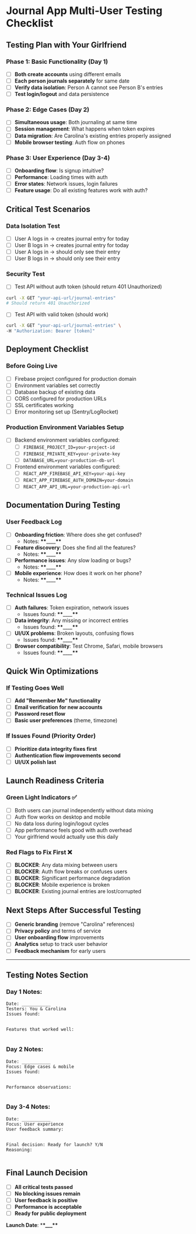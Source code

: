 # Journal App Multi-User Testing Checklist

## Testing Plan with Your Girlfriend

### Phase 1: Basic Functionality (Day 1)

- [ ] **Both create accounts** using different emails
- [ ] **Each person journals separately** for same date
- [ ] **Verify data isolation**: Person A cannot see Person B's entries
- [ ] **Test login/logout** and data persistence

### Phase 2: Edge Cases (Day 2)

- [ ] **Simultaneous usage**: Both journaling at same time
- [ ] **Session management**: What happens when token expires
- [ ] **Data migration**: Are Carolina's existing entries properly assigned
- [ ] **Mobile browser testing**: Auth flow on phones

### Phase 3: User Experience (Day 3-4)

- [ ] **Onboarding flow**: Is signup intuitive?
- [ ] **Performance**: Loading times with auth
- [ ] **Error states**: Network issues, login failures
- [ ] **Feature usage**: Do all existing features work with auth?

## Critical Test Scenarios

### Data Isolation Test

- [ ] User A logs in → creates journal entry for today
- [ ] User B logs in → creates journal entry for today
- [ ] User A logs in → should only see their entry
- [ ] User B logs in → should only see their entry

### Security Test

- [ ] Test API without auth token (should return 401 Unauthorized)

```bash
curl -X GET "your-api-url/journal-entries"
# Should return 401 Unauthorized
```

- [ ] Test API with valid token (should work)

```bash
curl -X GET "your-api-url/journal-entries" \
-H "Authorization: Bearer [token]"
```

## Deployment Checklist

### Before Going Live

- [ ] Firebase project configured for production domain
- [ ] Environment variables set correctly
- [ ] Database backup of existing data
- [ ] CORS configured for production URLs
- [ ] SSL certificates working
- [ ] Error monitoring set up (Sentry/LogRocket)

### Production Environment Variables Setup

- [ ] Backend environment variables configured:
  - [ ] `FIREBASE_PROJECT_ID=your-project-id`
  - [ ] `FIREBASE_PRIVATE_KEY=your-private-key`
  - [ ] `DATABASE_URL=your-production-db-url`

- [ ] Frontend environment variables configured:
  - [ ] `REACT_APP_FIREBASE_API_KEY=your-api-key`
  - [ ] `REACT_APP_FIREBASE_AUTH_DOMAIN=your-domain`
  - [ ] `REACT_APP_API_URL=your-production-api-url`

## Documentation During Testing

### User Feedback Log

- [ ] **Onboarding friction**: Where does she get confused?
  - Notes: ******\*\*******\_\_\_\_******\*\*******
- [ ] **Feature discovery**: Does she find all the features?
  - Notes: ******\*\*******\_\_\_\_******\*\*******
- [ ] **Performance issues**: Any slow loading or bugs?
  - Notes: ******\*\*******\_\_\_\_******\*\*******
- [ ] **Mobile experience**: How does it work on her phone?
  - Notes: ******\*\*******\_\_\_\_******\*\*******

### Technical Issues Log

- [ ] **Auth failures**: Token expiration, network issues
  - Issues found: ******\*\*******\_\_\_\_******\*\*******
- [ ] **Data integrity**: Any missing or incorrect entries
  - Issues found: ******\*\*******\_\_\_\_******\*\*******
- [ ] **UI/UX problems**: Broken layouts, confusing flows
  - Issues found: ******\*\*******\_\_\_\_******\*\*******
- [ ] **Browser compatibility**: Test Chrome, Safari, mobile browsers
  - Issues found: ******\*\*******\_\_\_\_******\*\*******

## Quick Win Optimizations

### If Testing Goes Well

- [ ] **Add "Remember Me" functionality**
- [ ] **Email verification for new accounts**
- [ ] **Password reset flow**
- [ ] **Basic user preferences** (theme, timezone)

### If Issues Found (Priority Order)

- [ ] **Prioritize data integrity fixes first**
- [ ] **Authentication flow improvements second**
- [ ] **UI/UX polish last**

## Launch Readiness Criteria

### Green Light Indicators ✅

- [ ] Both users can journal independently without data mixing
- [ ] Auth flow works on desktop and mobile
- [ ] No data loss during login/logout cycles
- [ ] App performance feels good with auth overhead
- [ ] Your girlfriend would actually use this daily

### Red Flags to Fix First ❌

- [ ] **BLOCKER**: Any data mixing between users
- [ ] **BLOCKER**: Auth flow breaks or confuses users
- [ ] **BLOCKER**: Significant performance degradation
- [ ] **BLOCKER**: Mobile experience is broken
- [ ] **BLOCKER**: Existing journal entries are lost/corrupted

## Next Steps After Successful Testing

- [ ] **Generic branding** (remove "Carolina" references)
- [ ] **Privacy policy** and terms of service
- [ ] **User onboarding flow** improvements
- [ ] **Analytics** setup to track user behavior
- [ ] **Feedback mechanism** for early users

---

## Testing Notes Section

### Day 1 Notes:

```
Date: ___________
Testers: You & Carolina
Issues found:


Features that worked well:


```

### Day 2 Notes:

```
Date: ___________
Focus: Edge cases & mobile
Issues found:


Performance observations:


```

### Day 3-4 Notes:

```
Date: ___________
Focus: User experience
User feedback summary:


Final decision: Ready for launch? Y/N
Reasoning:


```

## Final Launch Decision

- [ ] **All critical tests passed**
- [ ] **No blocking issues remain**
- [ ] **User feedback is positive**
- [ ] **Performance is acceptable**
- [ ] **Ready for public deployment**

**Launch Date**: \***\*\_\_\_\*\***
